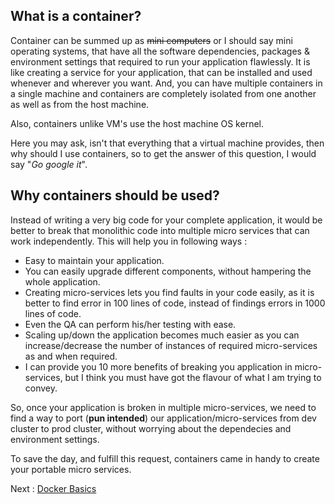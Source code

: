 ## What is a container?
Container can be summed up as ~~mini computers~~ or I should say mini operating systems, that have all the software dependencies, packages & environment settings that required to run your application flawlessly. It is like creating a service for your application, that can be installed and used whenever and wherever you want. And, you can have multiple containers in a single machine and containers are completely isolated from one another as well as from the host machine.

Also, containers unlike VM's use the host machine OS kernel. 

Here you may ask, isn't that everything that a virtual machine provides, then why should I use containers, so to get the answer of this question, I would say "*Go google it*".

## Why containers should be used?
Instead of writing a very big code for your complete application, it would be better to break that monolithic code into multiple micro services that can work independently. This will help you in following ways :

  - Easy to maintain your application.
  - You can easily upgrade different components, without hampering the whole application.
  - Creating micro-services lets you find faults in your code easily, as it is better to find error in 100 lines of code, instead of findings errors in 1000 lines of code.
  - Even the QA can perform his/her testing with ease.
  - Scaling up/down the application becomes much easier as you can increase/decrease the number of instances of required micro-services as and when required.
  - I can provide you 10 more benefits of breaking you application in micro-services, but I think you must have got the flavour of what I am trying to convey.
  
  So, once your application is broken in multiple micro-services, we need to find a way to port (**pun intended**) our application/micro-services from dev cluster to prod cluster, without worrying about the dependecies and environment settings. 
  
  To save the day, and fulfill this request, containers came in handy to create your portable micro services.

Next : [Docker Basics](https://github.com/vipul-gupta13/docker/blob/master/docs/Docker_Basics.md)
